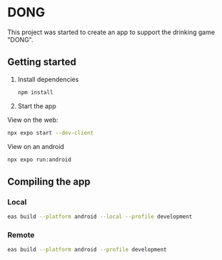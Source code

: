# DONG

This project was started to create an app to support the drinking game "DONG".

## Getting started

1. Install dependencies

   ```bash
   npm install
   ```

2. Start the app

View on the web:
```bash
npx expo start --dev-client
```

View on an android
```bash
npx expo run:android 
```

## Compiling the app

### Local

```bash
eas build --platform android --local --profile development
```

### Remote

```bash
eas build --platform android --profile development
```